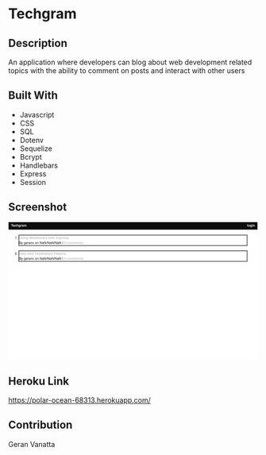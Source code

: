 # Techgram

## Description
An application where developers can blog about web development related topics with the ability to comment on posts and interact with other users

## Built With 
* Javascript
* CSS
* SQL
* Dotenv
* Sequelize
* Bcrypt
* Handlebars
* Express
* Session

## Screenshot
![Image](./images/techgram.png)

## Heroku Link
https://polar-ocean-68313.herokuapp.com/
## Contribution
Geran Vanatta
